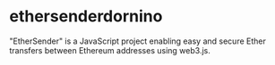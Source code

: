 # ethersenderdornino
"EtherSender" is a JavaScript project enabling easy and secure Ether transfers between Ethereum addresses using web3.js.
